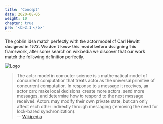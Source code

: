 ```yaml
---
title: 'Concept'
date: 2020-08-05
weight: 10
chapter: true
pre: '<b>2.1 </b>'
---
```


The goblin idea match perfectly with the actor model of Carl Hewitt designed
in 1973. We don't know this model before designing this framework, after some
search on wikipedia we discover that our work match the following definition
perfectly.

![Logo](/img/goblin-blupi-concept.png?width=600px)

> The actor model in computer science is a mathematical model of concurrent
> computation that treats actor as the universal primitive of concurrent
> computation. In response to a message it receives, an actor can: make local
> decisions, create more actors, send more messages, and determine how to
> respond to the next message received. Actors may modify their own private
> state, but can only affect each other indirectly through messaging (removing
> the need for lock-based synchronization).  
> -- [Wikipedia][1]

[1]: https://en.wikipedia.org/wiki/Actor_model
